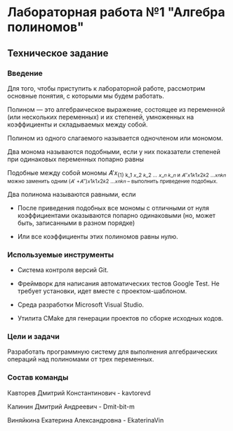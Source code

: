 # **Лабораторная работа №1 "Алгебра полиномов"**
## **Техническое задание**
### **Введение**
Для того, чтобы приступить к лабораторной работе, рассмотрим основные понятия, с которыми мы будем работать.

Полином — это алгебраическое выражение, состоящее из переменной (или нескольких переменных) и их степеней, умноженных на коэффициенты и складываемых между собой.

Полином из одного слагаемого называется одночленом или мономом.

Два монома называются подобными, если у них показатели степеней при одинаковых переменных попарно равны

Подобные между собой мономы 𝐴′𝑥<sub>{1} k_1 𝑥_2 𝑘_2 … 𝑥_𝑛 𝑘_𝑛 и 𝐴′′𝑥1𝑘1𝑥2𝑘2 …𝑥𝑛𝑘𝑛 можно заменить одним (𝐴′ +𝐴′′)𝑥1𝑘1𝑥2𝑘2 …𝑥𝑛𝑘𝑛 – выполнить приведение подобных.

Два полинома называются равными, если

- После приведения подобных все мономы с отличными от нуля коэффициентами оказываются попарно одинаковыми (но, может быть, записанными в разном порядке)

- Или все коэффициенты этих полиномов равны нулю.

### **Используемые инструменты**
- Система контроля версий Git.

- Фреймворк для написания автоматических тестов Google Test. Не требует установки, идет вместе с проектом-шаблоном.

- Среда разработки Microsoft Visual Studio.

- Утилита CMake для генерации проектов по сборке исходных кодов.

### **Цели и задачи**
Разработать программную систему для выполнения алгебраических операций над полиномами от трех переменных.
### **Состав команды**
Кавторев Дмитрий Константинович - kavtorevd

Калинин Дмитрий Андреевич - Dmit-bit-m

Виняйкина Екатерина Александровна - EkaterinaVin

